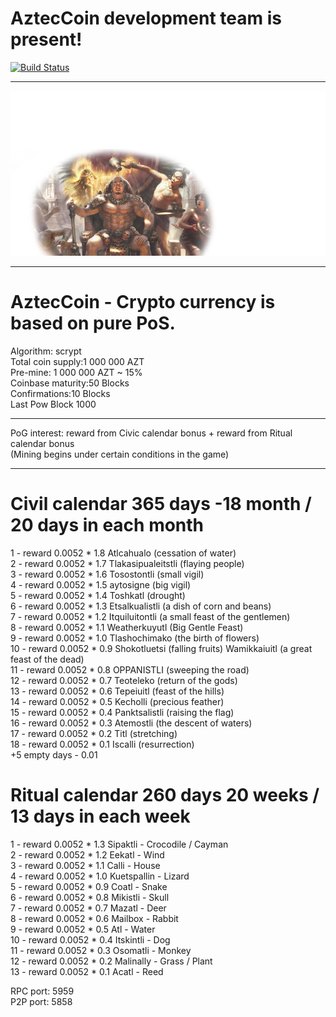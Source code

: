 AztecCoin development team is present!
===========================
[![Build Status](https://api.travis-ci.org/DevelCurrency/AztecCoin.svg?branch=master)](https://travis-ci.org/DevelCurrency/AztecCoin)
<hr>

![img](https://github.com/DevelCurrency/AztecCoin/blob/master/src/qt/res/images/bkg.png)
<hr>


AztecCoin - Crypto currency is based on pure PoS.
===========================

Algorithm: scrypt <BR>
Total coin supply:1 000 000 AZT<BR>
Pre-mine: 1 000 000 AZT ~ 15% <BR>
Coinbase maturity:50 Blocks<BR>
Confirmations:10 Blocks<BR>
Last Pow Block 1000<BR>
<hr>
PoG interest:
reward from Civic calendar bonus + reward from Ritual calendar bonus<BR>
(Mining begins under certain conditions in the game)
<hr>

Civil calendar 365 days -18 month / 20 days in each month
===========================
1 - reward 0.0052 * 1.8 Atlcahualo (cessation of water)<BR>
2 - reward 0.0052 * 1.7 Tlakasipualeitstli (flaying people)<BR>
3 - reward 0.0052 * 1.6 Tosostontli (small vigil)<BR>
4 - reward 0.0052 * 1.5 aytosigne (big vigil)<BR>
5 - reward 0.0052 * 1.4 Toshkatl (drought)<BR>
6 - reward 0.0052 * 1.3 Etsalkualistli (a dish of corn and beans)<BR>
7 - reward 0.0052 * 1.2 Itquiluitontli (a small feast of the gentlemen)<BR>
8 - reward 0.0052 * 1.1 Weatherkuyutl (Big Gentle Feast)<BR>
9 - reward 0.0052 * 1.0 Tlashochimako (the birth of flowers)<BR>
10 - reward 0.0052 * 0.9 Shokotluetsi (falling fruits) Wamikkaiuitl (a great feast of the dead)<BR>
11 - reward 0.0052 * 0.8 OPPANISTLI (sweeping the road)<BR>
12 - reward 0.0052 * 0.7 Teoteleko (return of the gods)<BR>
13 - reward 0.0052 * 0.6 Tepeiuitl (feast of the hills)<BR>
14 - reward 0.0052 * 0.5 Kecholli (precious feather)<BR>
15 - reward 0.0052 * 0.4 Panktsalistli (raising the flag)<BR>
16 - reward 0.0052 * 0.3 Atemostli (the descent of waters)<BR>
17 - reward 0.0052 * 0.2 Titl (stretching)<BR>
18 - reward 0.0052 * 0.1 Iscalli (resurrection)<BR>
+5 empty days - 0.01


Ritual calendar 260 days 20 weeks / 13 days in each week
===========================
1 - reward 0.0052 * 1.3 Sipaktli - Crocodile / Cayman <BR>
2 - reward 0.0052 * 1.2 Eekatl - Wind <BR>
3 - reward 0.0052 * 1.1 Calli - House <BR>
4 - reward 0.0052 * 1.0 Kuetspallin - Lizard <BR>
5 - reward 0.0052 * 0.9 Coatl - Snake <BR>
6 - reward 0.0052 * 0.8 Mikistli - Skull <BR>
7 - reward 0.0052 * 0.7 Mazatl - Deer <BR>
8 - reward 0.0052 * 0.6 Mailbox - Rabbit<BR>
9 - reward 0.0052 * 0.5 Atl - Water<BR>
10 - reward 0.0052 * 0.4 Itskintli - Dog<BR>
11 - reward 0.0052 * 0.3 Osomatli - Monkey<BR>
12 - reward 0.0052 * 0.2 Malinally - Grass / Plant<BR>
13 - reward 0.0052 * 0.1 Acatl - Reed<BR>

RPC port: 5959 <BR>
P2P port: 5858 <BR>
